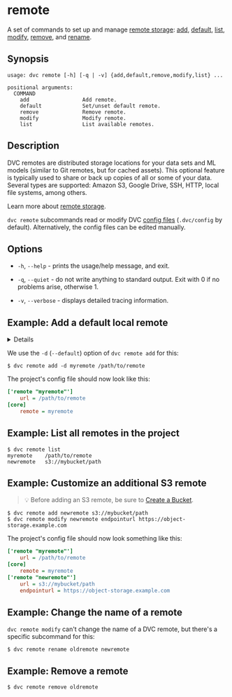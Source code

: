 # remote

A set of commands to set up and manage [remote storage]:
[add](/doc/command-reference/remote/add),
[default](/doc/command-reference/remote/default),
[list](/doc/command-reference/remote/list),
[modify](/doc/command-reference/remote/modify),
[remove](/doc/command-reference/remote/remove), and
[rename](/doc/command-reference/remote/rename).

[remote storage]: /doc/user-guide/data-management/remote-storage

## Synopsis

```usage
usage: dvc remote [-h] [-q | -v] {add,default,remove,modify,list} ...

positional arguments:
  COMMAND
    add                 Add remote.
    default             Set/unset default remote.
    remove              Remove remote.
    modify              Modify remote.
    list                List available remotes.
```

## Description

DVC remotes are distributed storage locations for your data sets and ML models
(similar to Git remotes, but for <abbr>cached</abbr> assets). This optional
feature is typically used to share or back up copies of all or some of your
data. Several types are supported: Amazon S3, Google Drive, SSH, HTTP, local
file systems, among others.

<admon icon="book">

Learn more about [remote storage].

</admon>

`dvc remote` subcommands read or modify DVC [config files] (`.dvc/config` by
default). Alternatively, the config files can be edited manually.

[types of storage]: /doc/command-reference/remote/add#supported-storage-types
[config files]: /doc/command-reference/config

## Options

- `-h`, `--help` - prints the usage/help message, and exit.

- `-q`, `--quiet` - do not write anything to standard output. Exit with 0 if no
  problems arise, otherwise 1.

- `-v`, `--verbose` - displays detailed tracing information.

## Example: Add a default local remote

<details>

### What is a "local remote" ?

While the term may seem contradictory, it doesn't have to be. The "local" part
refers to the type of location where the storage is: another directory in the
same file system. "Remote" is what we call storage for <abbr>DVC
projects</abbr>. It's essentially a local backup for data tracked by DVC.

</details>

We use the `-d` (`--default`) option of `dvc remote add` for this:

```cli
$ dvc remote add -d myremote /path/to/remote
```

The <abbr>project</abbr>'s config file should now look like this:

```ini
['remote "myremote"']
    url = /path/to/remote
[core]
    remote = myremote
```

## Example: List all remotes in the project

```cli
$ dvc remote list
myremote	/path/to/remote
newremote	s3://mybucket/path
```

## Example: Customize an additional S3 remote

> 💡 Before adding an S3 remote, be sure to
> [Create a Bucket](https://docs.aws.amazon.com/AmazonS3/latest/gsg/CreatingABucket.html).

```cli
$ dvc remote add newremote s3://mybucket/path
$ dvc remote modify newremote endpointurl https://object-storage.example.com
```

The project's config file should now look something like this:

```ini
['remote "myremote"']
    url = /path/to/remote
[core]
    remote = myremote
['remote "newremote"']
    url = s3://mybucket/path
    endpointurl = https://object-storage.example.com
```

## Example: Change the name of a remote

`dvc remote modify` can't change the name of a DVC remote, but there's a
specific subcommand for this:

```cli
$ dvc remote rename oldremote newremote
```

## Example: Remove a remote

```cli
$ dvc remote remove oldremote
```
